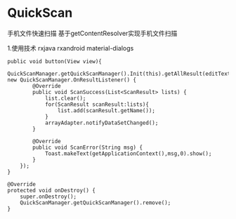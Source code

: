 # QuickScan
手机文件快速扫描
基于getContentResolver实现手机文件扫描

1.使用技术 rxjava rxandroid material-dialogs


    public void button(View view){
        QuickScanManager.getQuickScanManager().Init(this).getAllResult(editText.getText().toString(), new QuickScanManager.OnResultListener() {
            @Override
            public void ScanSuccess(List<ScanResult> lists) {
                list.clear();
                for(ScanResult scanResult:lists){
                    list.add(scanResult.getName());
                }
                arrayAdapter.notifyDataSetChanged();
            }

            @Override
            public void ScanError(String msg) {
                Toast.makeText(getApplicationContext(),msg,0).show();
            }
        });
    }

    @Override
    protected void onDestroy() {
        super.onDestroy();
        QuickScanManager.getQuickScanManager().remove();
    }

